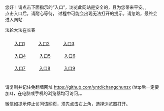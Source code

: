 您好！请点击下面指示的“入口”，浏览此网站是安全的，且为您带来平安。。 <br/>
点击入口后，请耐心等待， 过程中可能会出现无法打开的提示，请忽略，最终会进入网站. </br>

法轮大法在长春<br/>
<div style="padding:10px"><a style="margin:20px" target="_blank" href="https://dqhv5fdakhfzf.cloudfront.net/2Qpsp?vqkzmpsu" id="ccLink1" rel="nofollow">入口1</a> <a target="_blank" style="margin:20px" href="https://de3n5j9r6pfh3.cloudfront.net/2Qpsp?yrrdhisl" id="ccLink2" rel="nofollow">入口2</a> <a style="margin:20px" target="_blank" href="https://d3nidxasvlg7i8.cloudfront.net/2Qpsp?pqfedc" id="ccLink3" rel="nofollow">入口3</a></div>

<div style="padding:10px" ><a style="margin:20px" target="_blank" href="https://dqhv5fdakhfzf.cloudfront.net/2Qpsp?vqkzmpsu" id="ccLink4" rel="nofollow">入口4</a> <a style="margin:20px" href="https://de3n5j9r6pfh3.cloudfront.net/2Qpsp?yrrdhisl" target="_blank" id="ccLink5" rel="nofollow">入口5</a> <a style="margin:20px" href="https://d3nidxasvlg7i8.cloudfront.net/2Qpsp?pqfedc" target="_blank" id="ccLink6" rel="nofollow">入口6</a></div>

<div style="padding:10px"><a style="margin:20px" target="_blank" href="https://dqhv5fdakhfzf.cloudfront.net/2Qpsp?vqkzmpsu" id="ccLink7" rel="nofollow">入口7</a> <a style="margin:20px" href="https://de3n5j9r6pfh3.cloudfront.net/2Qpsp?yrrdhisl" target="_blank" id="ccLink8" rel="nofollow">入口8</a> <a style="margin:20px" target="_blank" href="https://d3nidxasvlg7i8.cloudfront.net/2Qpsp?pqfedc" id="ccLink9" rel="nofollow">入口9</a></div>

<br/>



请复制并记住免翻墙网址 https://github.com/yntd/changchunzx (http后一定要加s)，在电脑或手机的浏览器均可访问。。<br/>

微信如提示停止访问该网页，须先点击右上角，选择浏览器打开。

